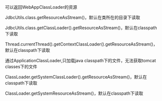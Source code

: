 可以返回WebAppClassLoader的资源

JdbcUtils.class.getResourceAsStream()，默认在类所在的目录下读取

JdbcUtils.class.getClassLoader().getResourceAsStream()，默认在classpath下读取

Thread.currentThread().getContextClassLoader().getResourceAsStream()，默认在classpath下读取



通过ApplicationClassLoader,只加载java classpath下的文件，无法获取tomcat classes下的文件

ClassLoader.getSystemClassLoader().getResourceAsStream()，默认在classpath下读取

ClassLoader.getSystemResourceAsStream()，默认在classpath下读取